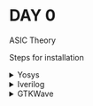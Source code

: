 # DAY 0

ASIC Theory

Steps for installation

<details>
    <summary>Yosys</summary>
    ![Yosys](Images/yosys.png)
    
    <blockquote>
        $ git clone https://github.com/YosysHQ/yosys.git
        $ cd yosys-master
        $ sudo apt install make  # If make is not installed, please install it
        $ sudo apt-get install build-essential clang bison flex \
            libreadline-dev gawk tcl-dev libffi-dev git \
            graphviz xdot pkg-config python3 libboost-system-dev \
            libboost-python-dev libboost-filesystem-dev zlib1g-dev
        $ make config-gcc
        $ make
        $ sudo make install

    </blockquote>

    

</details>

<details>
    <summary>Iverilog</summary>

    <bloclquote>
        # Your Iverilog installation commands go here
        sudo apt-get install iverilog
    </blockquote>

    ![Iverilog](Images/iverilog.png)

</details>

<details>
    <summary>GTKWave</summary>
    <blockquote>
        sudo apt update
        sudo apt install gtkwave
    </blockquote>

    ![GTKWave](Images/gtkwave.png)

</details>
